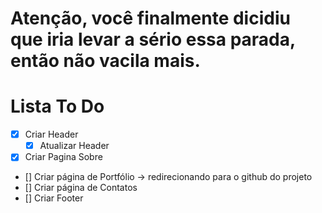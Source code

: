 # Atenção, você finalmente dicidiu que iria levar a sério essa parada, então não vacila mais.

# Lista To Do
- [x] Criar Header
    - [x] Atualizar Header
- [x] Criar Pagina Sobre
- [] Criar página de Portfólio -> redirecionando para o github do projeto
- [] Criar página de Contatos
- [] Criar Footer